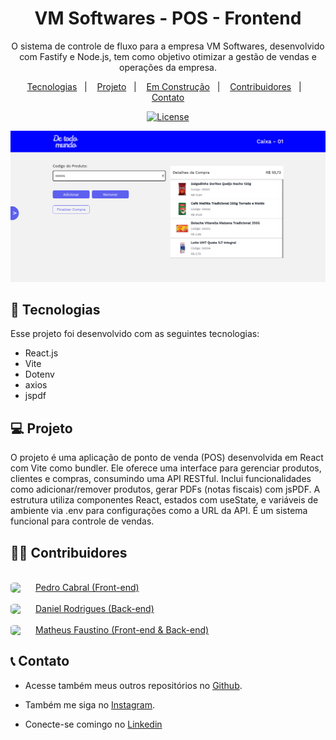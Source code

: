<h1 align="center"> VM Softwares - POS - Frontend </h1>

<p align="center">
O sistema de controle de fluxo para a empresa VM Softwares, desenvolvido com Fastify e Node.js, tem como objetivo otimizar a gestão de vendas e operações da empresa. 
</p>


<p align="center">
  <a href="#🚀-tecnologias">Tecnologias</a>&nbsp;&nbsp;&nbsp;|&nbsp;&nbsp;&nbsp;
  <a href="#💻-projeto">Projeto</a>&nbsp;&nbsp;&nbsp;|&nbsp;&nbsp;&nbsp;
  <a href="#🚧-em-construção">Em Construção</a>&nbsp;&nbsp;&nbsp;|&nbsp;&nbsp;&nbsp;
  <a href="#👨‍💻-contribuidores">Contribuidores</a>&nbsp;&nbsp;&nbsp;|&nbsp;&nbsp;&nbsp;
  <a href="#📞-contato">Contato</a>
</p>

<p align="center">
  <a href="">
    <img alt="License" src="https://img.shields.io/static/v1?label=license&message=MIT&color=49AA26&labelColor=000000">
  </a>
</p>

![preview](./.github/preview.png)
<br>

## 🚀 Tecnologias

Esse projeto foi desenvolvido com as seguintes tecnologias:

- React.js
- Vite
- Dotenv
- axios
- jspdf

## 💻 Projeto

O projeto é uma aplicação de ponto de venda (POS) desenvolvida em React com Vite como bundler. Ele oferece uma interface para gerenciar produtos, clientes e compras, consumindo uma API RESTful. Inclui funcionalidades como adicionar/remover produtos, gerar PDFs (notas fiscais) com jsPDF. A estrutura utiliza componentes React, estados com useState, e variáveis de ambiente via .env para configurações como a URL da API. É um sistema funcional para controle de vendas.

## 👨‍💻 Contribuidores

<br>
<div style="display: flex; align-items: center; gap: 10px;">
  <img src="https://avatars.githubusercontent.com/u/166236768?v=4" style="width: 30px; border-radius: 20%"> <a href="https://github.com/PedroCabs" target="_blank"> Pedro Cabral (Front-end)</a> 
</div>
<br>
<div style="display: flex; align-items: center; gap: 10px;">
  <img src="https://avatars.githubusercontent.com/u/71533988?v=4" style="width: 30px; border-radius: 20%"> <a href="https://github.com/danrod278" target="_blank"> Daniel Rodrigues (Back-end)</a> 
</div>
<br>
<div style="display: flex; align-items: center; gap: 10px;">
  <img src="https://avatars.githubusercontent.com/u/104006185?v=4" style="width: 30px; border-radius: 20%"> <a href="https://github.com/matheusfdosan" target="_blank"> Matheus Faustino (Front-end & Back-end)</a> 
</div>


## 📞 Contato

- Acesse também meus outros repositórios no [Github](https://github.com/matheusfdosan?tab=repositories).

- Também me siga no [Instagram](https://instagram.com/matheusfdosan).

- Conecte-se comingo no [Linkedin](https://www.linkedin.com/in/matheusfaus/)
